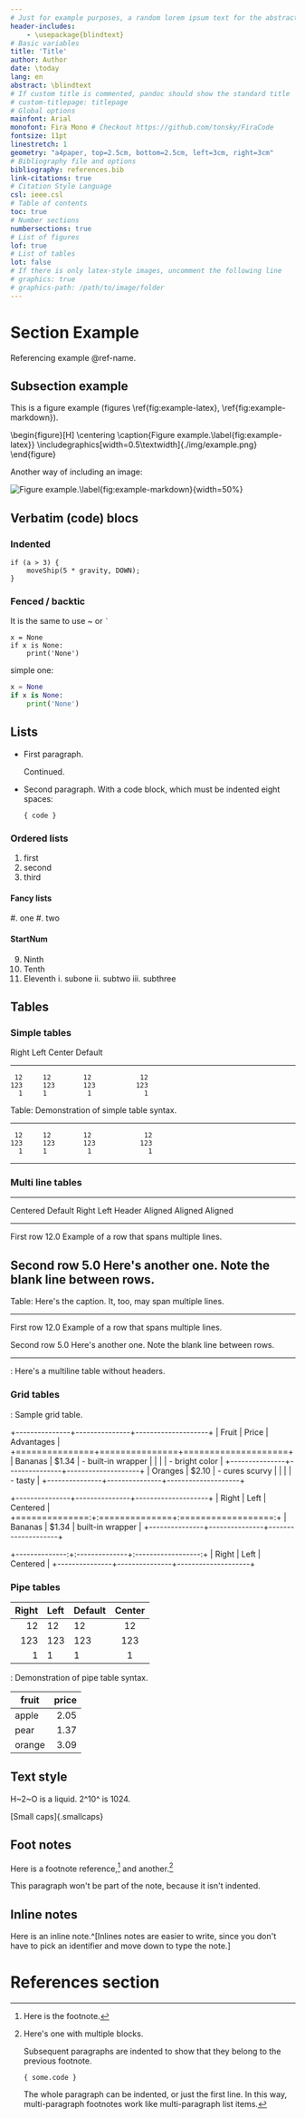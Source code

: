 ```yaml
---
# Just for example purposes, a random lorem ipsum text for the abstract
header-includes:
    - \usepackage{blindtext}
# Basic variables
title: 'Title'
author: Author
date: \today
lang: en
abstract: \blindtext
# If custom title is commented, pandoc should show the standard title
# custom-titlepage: titlepage
# Global options
mainfont: Arial
monofont: Fira Mono # Checkout https://github.com/tonsky/FiraCode
fontsize: 11pt
linestretch: 1
geometry: "a4paper, top=2.5cm, bottom=2.5cm, left=3cm, right=3cm"
# Bibliography file and options
bibliography: references.bib
link-citations: true
# Citation Style Language
csl: ieee.csl
# Table of contents
toc: true
# Number sections
numbersections: true
# List of figures
lof: true
# List of tables
lot: false
# If there is only latex-style images, uncomment the following line
# graphics: true
# graphics-path: /path/to/image/folder
---
```


# Section Example

Referencing example @ref-name.

## Subsection example

This is a figure example (figures \ref{fig:example-latex}, \ref{fig:example-markdown}).

\begin{figure}[H]
    \centering
    \caption{Figure example.\label{fig:example-latex}}
    \includegraphics[width=0.5\textwidth]{./img/example.png}
\end{figure}

Another way of including an image:

![Figure example.\label{fig:example-markdown}](./img/example.png){width=50%}

## Verbatim (code) blocs

### Indented

    if (a > 3) {
        moveShip(5 * gravity, DOWN);
    }

### Fenced / backtic

It is the same to use ~ or `` ` ``

~~~ {.python .numberLines startFrom="0"}
x = None
if x is None:
    print('None')
~~~

simple one:

```python
x = None
if x is None:
    print('None')
```

## Lists

* First paragraph.

  Continued.

* Second paragraph. With a code block, which must be indented
  eight spaces:

      { code }

### Ordered lists

1. first
2. second
10. third

#### Fancy lists

#. one
#. two

#### StartNum

9)  Ninth
10)  Tenth
11)  Eleventh
      i. subone
     ii. subtwo
    iii. subthree

## Tables

### Simple tables

  Right     Left     Center     Default
-------     ------ ----------   -------
     12     12        12            12
    123     123       123          123
      1     1          1             1

Table:  Demonstration of simple table syntax.

<!--  -->

-------     ------ ----------   -------
     12     12        12             12
    123     123       123           123
      1     1          1              1
-------     ------ ----------   -------

### Multi line tables

-------------------------------------------------------------
 Centered   Default           Right Left
  Header    Aligned         Aligned Aligned
----------- ------- --------------- -------------------------
   First    row                12.0 Example of a row that
                                    spans multiple lines.

  Second    row                 5.0 Here's another one. Note
                                    the blank line between
                                    rows.
-------------------------------------------------------------

Table: Here's the caption. It, too, may span
multiple lines.

<!--  -->

----------- ------- --------------- -------------------------
   First    row                12.0 Example of a row that
                                    spans multiple lines.

  Second    row                 5.0 Here's another one. Note
                                    the blank line between
                                    rows.
----------- ------- --------------- -------------------------

: Here's a multiline table without headers.

### Grid tables

: Sample grid table.

+---------------+---------------+--------------------+
| Fruit         | Price         | Advantages         |
+===============+===============+====================+
| Bananas       | $1.34         | - built-in wrapper |
|               |               | - bright color     |
+---------------+---------------+--------------------+
| Oranges       | $2.10         | - cures scurvy     |
|               |               | - tasty            |
+---------------+---------------+--------------------+

<!--  -->

+---------------+---------------+--------------------+
| Right         | Left          | Centered           |
+==============:+:==============+:==================:+
| Bananas       | $1.34         | built-in wrapper   |
+---------------+---------------+--------------------+

<!--  -->

+--------------:+:--------------+:------------------:+
| Right         | Left          | Centered           |
+---------------+---------------+--------------------+

### Pipe tables

| Right | Left | Default | Center |
|------:|:-----|---------|:------:|
|   12  |  12  |    12   |    12  |
|  123  |  123 |   123   |   123  |
|    1  |    1 |     1   |     1  |

: Demonstration of pipe table syntax.

<!--  -->

fruit| price
-----|-----:
apple|2.05
pear|1.37
orange|3.09

## Text style

H~2~O is a liquid.  2^10^ is 1024.

[Small caps]{.smallcaps}

## Foot notes

Here is a footnote reference,[^1] and another.[^longnote]

[^1]: Here is the footnote.

[^longnote]: Here's one with multiple blocks.

    Subsequent paragraphs are indented to show that they
belong to the previous footnote.

        { some.code }

    The whole paragraph can be indented, or just the first
    line.  In this way, multi-paragraph footnotes work like
    multi-paragraph list items.

This paragraph won't be part of the note, because it
isn't indented.

## Inline notes

Here is an inline note.^[Inlines notes are easier to write, since
you don't have to pick an identifier and move down to type the
note.]

# References section
